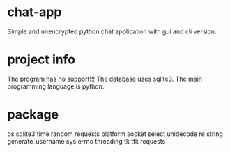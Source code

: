# chat-app
Simple and unencrypted python chat application with gui and cli version.

# project info
The program has no support!!!
The database uses sqlite3.
The main programming language is python.

# package
os
sqlite3
time
random
requests
platform
socket
select
unidecode
re
string
generate_username
sys
errno
threading
tk
ttk
requests
